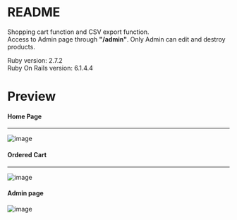 # README

Shopping cart function and CSV export function.<br>
Access to Admin page through <strong>"/admin"</strong>. Only Admin can edit and destroy products.

Ruby version: 2.7.2 <br>
Ruby On Rails version: 6.1.4.4

# Preview
<h4>Home Page</h4><hr>

![image](https://user-images.githubusercontent.com/69473375/163591224-3906b4dc-a6c0-4186-840a-efdd6cd91a14.png)

<h4>Ordered Cart</h4><hr>

![image](https://user-images.githubusercontent.com/69473375/163591994-4403d1a2-d8f9-4039-b0a2-d1c0df29c92d.png)

<h4>Admin page</h4>

![image](https://user-images.githubusercontent.com/69473375/163591311-f44b4954-bcd5-4e82-b931-182671529f99.png)

